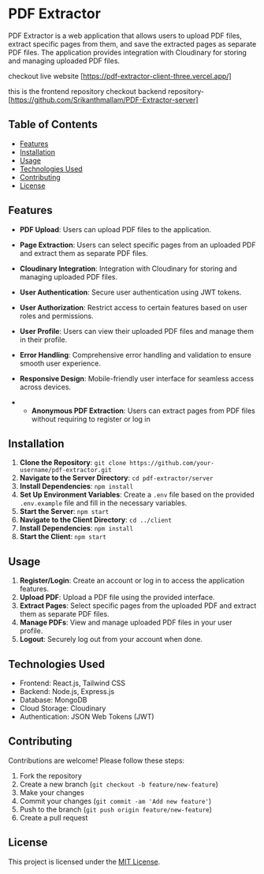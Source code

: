 # PDF Extractor

PDF Extractor is a web application that allows users to upload PDF files, extract specific pages from them, and save the extracted pages as separate PDF files. The application provides integration with Cloudinary for storing and managing uploaded PDF files.

checkout live website [https://pdf-extractor-client-three.vercel.app/]

this is the frontend repository checkout backend repository-[https://github.com/Srikanthmallam/PDF-Extractor-server]

## Table of Contents

- [Features](#features)
- [Installation](#installation)
- [Usage](#usage)
- [Technologies Used](#technologies-used)
- [Contributing](#contributing)
- [License](#license)

## Features


- **PDF Upload**: Users can upload PDF files to the application.
- **Page Extraction**: Users can select specific pages from an uploaded PDF and extract them as separate PDF files. 
- **Cloudinary Integration**: Integration with Cloudinary for storing and managing uploaded PDF files.
- **User Authentication**: Secure user authentication using JWT tokens.
- **User Authorization**: Restrict access to certain features based on user roles and permissions.
- **User Profile**: Users can view their uploaded PDF files and manage them in their profile.
- **Error Handling**: Comprehensive error handling and validation to ensure smooth user experience.
- **Responsive Design**: Mobile-friendly user interface for seamless access across devices.

- - **Anonymous PDF Extraction**: Users can extract pages from PDF files without requiring to register or log in

## Installation

1. **Clone the Repository**: `git clone https://github.com/your-username/pdf-extractor.git`
2. **Navigate to the Server Directory**: `cd pdf-extractor/server`
3. **Install Dependencies**: `npm install`
4. **Set Up Environment Variables**: Create a `.env` file based on the provided `.env.example` file and fill in the necessary variables.
5. **Start the Server**: `npm start`
6. **Navigate to the Client Directory**: `cd ../client`
7. **Install Dependencies**: `npm install`
8. **Start the Client**: `npm start`

## Usage

1. **Register/Login**: Create an account or log in to access the application features.
2. **Upload PDF**: Upload a PDF file using the provided interface.
3. **Extract Pages**: Select specific pages from the uploaded PDF and extract them as separate PDF files.
4. **Manage PDFs**: View and manage uploaded PDF files in your user profile.
5. **Logout**: Securely log out from your account when done.

## Technologies Used

- Frontend: React.js, Tailwind CSS
- Backend: Node.js, Express.js
- Database: MongoDB
- Cloud Storage: Cloudinary
- Authentication: JSON Web Tokens (JWT)

## Contributing

Contributions are welcome! Please follow these steps:

1. Fork the repository
2. Create a new branch (`git checkout -b feature/new-feature`)
3. Make your changes
4. Commit your changes (`git commit -am 'Add new feature'`)
5. Push to the branch (`git push origin feature/new-feature`)
6. Create a pull request

## License

This project is licensed under the [MIT License](LICENSE).
